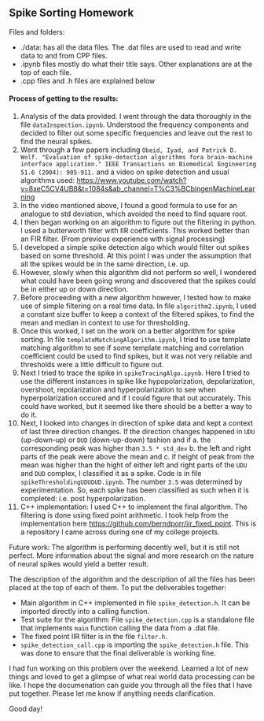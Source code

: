 ## Spike Sorting Homework

Files and folders:

- ./data: has all the data files. The .dat files are used to read and write data to and from CPP files.
- .ipynb files mostly do what their title says. Other explanations are at the top of each file.
- .cpp files and .h files are explained below

#### Process of getting to the results:

1. Analysis of the data provided. I went through the data thoroughly in the file `dataInspection.ipynb`. Understood the frequency components and decided to filter out some specific frequencies and leave out the rest to find the neural spikes.
2. Went through a few papers including `Obeid, Iyad, and Patrick D. Wolf. "Evaluation of spike-detection algorithms fora brain-machine interface application." IEEE Transactions on Biomedical Engineering 51.6 (2004): 905-911.` and a video on spike detection and usual algorithms used: https://www.youtube.com/watch?v=8xeC5CV4UB8&t=1084s&ab_channel=T%C3%BCbingenMachineLearning
3. In the video mentioned above, I found a good formula to use for an analogue to std deviation, which avoided the need to find square root.
4. I then began working on an algorithm to figure out the filtering in python. I used a butterworth filter with IIR coefficients. This worked better than an FIR filter. (From previous experience with signal processing)
5. I developed a simple spike detection algo which would filter out spikes based on some threshold. At this point I was under the assumption that all the spikes would be in the same direction, i.e. up. 
6. However, slowly when this algorithm did not perform so well, I wondered what could have been going wrong and discovered that the spikes could be in either up or down direction.
7. Before proceeding with a new algorithm however, I tested how to make use of simple filtering on a real time data. In file `algorithm2.ipynb`, I used a constant size buffer to keep a context of the filtered spikes, to find the mean and median in context to use for thresholding.
8. Once this worked, I set on the work on a better algorithm for spike sorting. In file `templateMatchingAlgorithm.ipynb`, I tried to use template matching algorithm to see if some template matching and correlation coefficient could be used to find spikes, but it was not very reliable and thresholds were a little difficult to figure out.
9. Next I tried to trace the spike in `spikeTracingAlgo.ipynb`. Here I tried to use the different instances in spike like hypopolarization, depolarization, overshoot, repolarization and hyperpolarization to see when hyperpolarization occured and if I could figure that out accurately. This could have worked, but it seemed like there should be a better a way to do it.
10. Next, I looked into changes in direction of spike data and kept a context of last three direction changes. If the direction changes happened in `UDU` (up-down-up) or `DUD` (down-up-down) fashion and if a. the corresponding peak was higher than `3.5 * std_dev` b. the left and right parts of the peak were above the mean and c. if height of peak from the mean was higher than the hight of either left and right parts of the `UDU` and `DUD` complex,  I classified it as a spike. Code is in file `spikeThresholdingUDUDUD.ipynb`. The number `3.5` was determined by experimentation. So, each spike has been classified as such when it is completed: i.e. post hyperpolarization.
11. C++ implementation: I used C++ to implement the final algorithm. The filtering is done using fixed point arithmetic. I took help from the implementation here https://github.com/berndporr/iir_fixed_point. This is a repository I came across during one of my college projects.

Future work: The algorithm is performing decently well, but it is still not perfect. More information about the signal and more research on the nature of neural spikes would yield a better result.

The description of the algorithm and the description of all the files has been placed at the top of each of them. To put the deliverables together:

- Main algorithm in C++ implemented in file `spike_detection.h`. It can be imported directly into a calling function.
- Test suite for the algorithm: File `spike_detection.cpp` is a standalone file that implements `main` function calling the data from a .dat file.
- The fixed point IIR filter is in the file `filter.h`.
- `spike_detection_call.cpp` is importing the `spike_detection.h` file. This was done to ensure that the final deliverable is working fine.

I had fun working on this problem over the weekend. Learned a lot of new things and loved to get a glimpse of what real world data processing can be like. I hope the documenation can guide you through all the files that I have put together. Please let me know if anything needs clarification.

Good day!